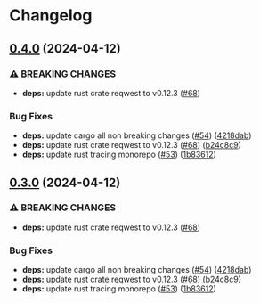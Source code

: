 # Changelog

## [0.4.0](https://github.com/neoeinstein/aliri/compare/aliri_tokens-v0.3.0...aliri_tokens-v0.4.0) (2024-04-12)


### ⚠ BREAKING CHANGES

* **deps:** update rust crate reqwest to v0.12.3 ([#68](https://github.com/neoeinstein/aliri/issues/68))

### Bug Fixes

* **deps:** update cargo all non breaking changes ([#54](https://github.com/neoeinstein/aliri/issues/54)) ([4218dab](https://github.com/neoeinstein/aliri/commit/4218dabe09f51daf699b1efbf317427ede063fe3))
* **deps:** update rust crate reqwest to v0.12.3 ([#68](https://github.com/neoeinstein/aliri/issues/68)) ([b24c8c9](https://github.com/neoeinstein/aliri/commit/b24c8c926830b0cd0131c06631e0bd77046dfd3f))
* **deps:** update rust tracing monorepo ([#53](https://github.com/neoeinstein/aliri/issues/53)) ([1b83612](https://github.com/neoeinstein/aliri/commit/1b83612dbcfc94afaeb6b9e52fbf26da45986822))

## [0.3.0](https://github.com/neoeinstein/aliri/compare/aliri_tokens-v0.2.3...aliri_tokens-v0.3.0) (2024-04-12)


### ⚠ BREAKING CHANGES

* **deps:** update rust crate reqwest to v0.12.3 ([#68](https://github.com/neoeinstein/aliri/issues/68))

### Bug Fixes

* **deps:** update cargo all non breaking changes ([#54](https://github.com/neoeinstein/aliri/issues/54)) ([4218dab](https://github.com/neoeinstein/aliri/commit/4218dabe09f51daf699b1efbf317427ede063fe3))
* **deps:** update rust crate reqwest to v0.12.3 ([#68](https://github.com/neoeinstein/aliri/issues/68)) ([b24c8c9](https://github.com/neoeinstein/aliri/commit/b24c8c926830b0cd0131c06631e0bd77046dfd3f))
* **deps:** update rust tracing monorepo ([#53](https://github.com/neoeinstein/aliri/issues/53)) ([1b83612](https://github.com/neoeinstein/aliri/commit/1b83612dbcfc94afaeb6b9e52fbf26da45986822))
